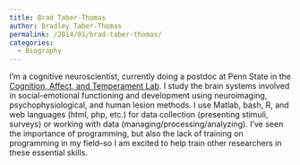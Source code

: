 ```yaml
---
title: Brad Taber-Thomas
author: Bradley Taber-Thomas
permalink: /2014/01/brad-taber-thomas/
categories:
  - Biography
---
```

I&#8217;m a cognitive neuroscientist, currently doing a postdoc at Penn State in the [Cognition, Affect, and Temperament Lab][1]. I study the brain systems involved in social-emotional functioning and development using neuroimaging, psychophysiological, and human lesion methods. I use Matlab, bash, R, and web languages (html, php, etc.) for data collection (presenting stimuli, surveys) or working with data (managing/processing/analyzing). I&#8217;ve seen the importance of programming, but also the lack of training on programming in my field&#8211;so I am excited to help train other researchers in these essential skills.

 [1]: http://www.catlabpsu.com/
